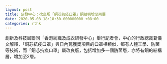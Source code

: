```yaml
---
layout: post
title: 研發中心：改良版「銅芯抗疫口罩」銅結構增至兩層
date: 2020-05-08 18:18:30.000000000 +08:00
categories: rthk
---
```


創新及科技局聯同「香港紡織及成衣研發中心」舉行記者會，中心的行政總裁葛儀文解釋，「銅芯抗疫口罩」與日內瓦獲獎項目的口罩相類似，都有人體工學、防菌等技術，而「銅芯抗疫口罩」屬改良版，包括增加多一個防菌層，亦將有銅的結構層，增加至2層。
